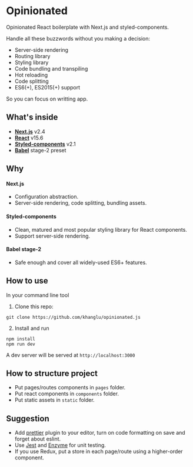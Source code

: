 # Opinionated
Opinionated React boilerplate with Next.js and styled-components.

Handle all these buzzwords without you making a decision:
- Server-side rendering
- Routing library
- Styling library
- Code bundling and transpiling
- Hot reloading
- Code splitting
- ES6(+), ES2015(+) support

So you can focus on writting app.

## What's inside
- [**Next.js**](https://github.com/zeit/next.js) v2.4
- [**React**](https://facebook.github.io/react/) v15.6
- [**Styled-components**](https://www.styled-components.com/) v2.1
- [**Babel**](https://babeljs.io/) stage-2 preset

## Why
#### Next.js
  - Configuration abstraction.
  - Server-side rendering, code splitting, bundling assets.
#### Styled-components
  - Clean, matured and most popular styling library for React components.
  - Support server-side rendering.
#### Babel stage-2
  - Safe enough and cover all widely-used ES6+ features.

## How to use

In your command line tool

1. Clone this repo:
```
git clone https://github.com/khanglu/opinionated.js
```
2. Install and run
```
npm install
npm run dev
```
A dev server will be served at `http://localhost:3000`

## How to structure project
- Put pages/routes components in `pages` folder.
- Put react components in `components` folder.
- Put static assets in `static` folder.

## Suggestion
- Add [prettier](https://github.com/prettier/prettier) plugin to your editor, turn on code formatting on save and forget about eslint.
- Use [Jest](https://github.com/facebook/jest) and [Enzyme](https://github.com/airbnb/enzyme) for unit testing.
- If you use Redux, put a store in each page/route using a higher-order component.